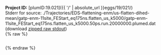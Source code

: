 **Project ID:** [plumID:19.021]({{ '/' | absolute_url }}eggs/19/021/)  
Stderr for source:  ./Trajectories/EDS-flattening-enm/us-flatten-dihed-mean/gatp-enm-11site_FEStart_eq175ns.flatten_us_k5000/gatp-enm-11site_FEStart_eq175ns.flatten_us_k5000.50ps.run.20000000.plumed.dat   
(download [zipped raw stdout](gatp-enm-11site_FEStart_eq175ns.flatten_us_k5000.50ps.run.20000000.plumed.dat.plumed_master.stdout.txt.zip))  
{% raw %}
<pre>
</pre>
{% endraw %}
